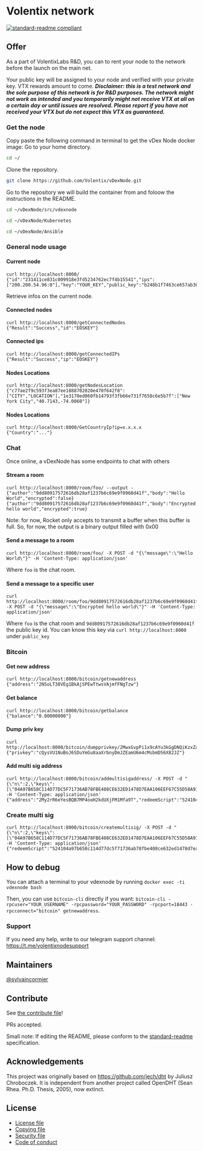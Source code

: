 # Volentix network

[![standard-readme compliant](https://img.shields.io/badge/standard--readme-OK-green.svg?style=flat-square)](https://github.com/RichardLitt/standard-readme)

 
## Offer

As a part of VolentixLabs R&D, you can to rent your node to the network before the launch on the main net.

Your public key will be assigned to your node and verified with your private key.
VTX rewards amount to come.
**_Disclaimer: this is a test network and the sole purpose of this network is for R&D purposes.
The network might not work as intended and you temporarily might not receive VTX at all on a certain day or until issues are resolved.
Please report if you have not received your VTX but do not expect this VTX as guaranteed._**

### Get the node

Copy paste the following command in terminal to get the vDex Node docker image:
Go to your home directory.
```bash
cd ~/
```
Clone the repository.
```bash
git clone https://github.com/Volentix/vDexNode.git
```
Go to the repository we will build the container from and foloow the instructions in the README.

```bash
cd ~/vDexNode/src/vdexnode
```
```bash
cd ~/vDexNode/Kubernetes
```
```bash
cd ~/vDexNode/Ansible
```

### General node usage

#### Current node

```
curl http://localhost:8000/
{"id":"231411ce831c009918e3fd5234762ec7f4b15541","ips":["200.200.54.96:0"],"key":"YOUR_KEY","public_key":"b248b1f7463ce657ab30989d3c77545f710e5535"}
```

Retrieve infos on the current node.

#### Connected nodes

```
curl http://localhost:8000/getConnectedNodes
{"Result":"Success","id":"EOSKEY"}
```

#### Connected ips

```
curl http://localhost:8000/getConnectedIPs
{"Result":"Success","ip":"EOSKEY"}
```

#### Nodes Locations

```
curl http://localhost:8000/getNodesLocation
{"c77ae2f9c593f3ea87ee1888702020e470f642f8":["CITY","LOCATION"],"1e3170ed060fb14793f3fb66e731f7658c6e5b7f":["New York City","40.7143,-74.0060"]}
```

#### Nodes Locations

```
curl http://localhost:8000/GetCountryIp?ip=x.x.x.x
{"Country":"..."}
```

### Chat

Once online, a vDexNode has some endpoints to chat with others

#### Stream a room

```
curl http://localhost:8000/room/foo/ --output -
{"author":"9dd80917572616db28af1237b6c69e9f0960d41f","body":"Hello World","encrypted":false}
{"author":"9dd80917572616db28af1237b6c69e9f0960d41f","body":"Encrypted hello world","encrypted":true}
```

Note: for now, Rocket only accepts to transmit a buffer when this buffer is full. So, for now, the output is a binary output filled with 0x00

#### Send a message to a room

```
curl http://localhost:8000/room/foo/ -X POST -d "{\"message\":\"Hello World\"}" -H 'Content-Type: application/json'
```

Where `foo` is the chat room.

#### Send a message to a specific user

```
curl http://localhost:8000/room/foo/9dd80917572616db28af1237b6c69e9f0960d41f -X POST -d "{\"message\":\"Encrypted hello world\"}" -H 'Content-Type: application/json'
```

Where `foo` is the chat room and `9dd80917572616db28af1237b6c69e9f0960d41f` the public key id. You can know this key via `curl http://localhost:8000` under `public_key`

### Bitcoin

#### Get new address

```
curl http://localhost:8000/bitcoin/getnewaddress
{"address":"2N5oLT38VEg1BkAjSPEwTtwsVAjmfFNgTzw"}
```

#### Get balance

```
curl http://localhost:8000/bitcoin/getbalance
{"balance":"0.00000000"}
```

#### Dump priv key

```
curl http://localhost:8000/bitcoin/dumpprivkey/2MwxGvpPi1x9cAYu3kGgDNQiKzxZa9WtfA2                                   
{"privkey":"cQysVU1NuBoJ6SDuYmGu8aaXrbnyDmJZEamU6m4cMsbmD56X82JZ"}
```

#### Add multi sig address

```
curl http://localhost:8000/bitcoin/addmultisigaddress/ -X POST -d "{\"n\":2,\"keys\":[\"04A97B658C114D77DC5F71736AB78FBE408CE632ED1478D7EAA106EEF67C55D58A91C6449DE4858FAF11721E85FE09EC850C6578432EB4BE9A69C76232AC593C3B\",\"04019EF04A316792F0ECBE5AB1718C833C3964DEE3626CFABE19D97745DBCAA5198919081B456E8EEEA5898AFA0E36D5C17AB693A80D728721128ED8C5F38CDBA0\"]}" -H 'Content-Type: application/json'
{"address":"2My2rR6eYesBQB7MP4ooH2kdUXjFM1Mfa9T","redeemScript":"524104a97b658c114d77dc5f71736ab78fbe408ce632ed1478d7eaa106eef67c55d58a91c6449de4858faf11721e85fe09ec850c6578432eb4be9a69c76232ac593c3b4104019ef04a316792f0ecbe5ab1718c833c3964dee3626cfabe19d97745dbcaa5198919081b456e8eeea5898afa0e36d5c17ab693a80d728721128ed8c5f38cdba052ae"}
```

### Create multi sig

```
curl http://localhost:8000/bitcoin/createmultisig/ -X POST -d "{\"n\":2,\"keys\":[\"04A97B658C114D77DC5F71736AB78FBE408CE632ED1478D7EAA106EEF67C55D58A91C6449DE4858FAF11721E85FE09EC850C6578432EB4BE9A69C76232AC593C3B\",\"04019EF04A316792F0ECBE5AB1718C833C3964DEE3626CFABE19D97745DBCAA5198919081B456E8EEEA5898AFA0E36D5C17AB693A80D728721128ED8C5F38CDBA0\"]}" -H 'Content-Type: application/json' 
{"redeemScript":"524104a97b658c114d77dc5f71736ab78fbe408ce632ed1478d7eaa106eef67c55d58a91c6449de4858faf11721e85fe09ec850c6578432eb4be9a69c76232ac593c3b4104019ef04a316792f0ecbe5ab1718c833c3964dee3626cfabe19d97745dbcaa5198919081b456e8eeea5898afa0e36d5c17ab693a80d728721128ed8c5f38cdba052ae","address":"2My2rR6eYesBQB7MP4ooH2kdUXjFM1Mfa9T"}%
```

## How to debug

You can attach a terminal to your vdexnode by running `docker exec -ti vdexnode bash`

Then, you can use `bitcoin-cli` directly if you want: `bitcoin-cli -rpcuser="YOUR_USERNAME" -rpcpassword="YOUR_PASSWORD" -rpcport=18443 -rpcconnect="bitcoin" getnewaddress`.


### Support

If you need any help, write to our telegram support channel: https://t.me/volentixnodesupport

## Maintainers

[@sylvaincormier](https://github.com/sylvaincormier)

## Contribute

See [the contribute file](.github/CONTRIBUTING.md)!

PRs accepted.

Small note: If editing the README, please conform to the [standard-readme](https://github.com/RichardLitt/standard-readme) specification.

## Acknowledgements

This project was originally based on https://github.com/jech/dht by Juliusz Chroboczek.
It is independent from another project called OpenDHT (Sean Rhea. Ph.D. Thesis, 2005), now extinct.

## License

- [License file](LICENSE)
- [Copying file](COPYING)
- [Security file](SECURITY.md)
- [Code of conduct](CODE_OF_CONDUCT.md)
